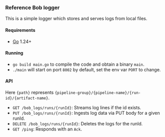 ### Reference Bob logger

This is a simple logger which stores and serves logs from local files.

#### Requirements
- [Go](https://golang.org/dl/) 1.24+

#### Running
- `go build main.go` to compile the code and obtain a binary `main`.
- `./main` will start on port `8002` by default, set the env var `PORT` to change.

#### API

Here `{path}` represents `{pipeline-group}/{pipeline-name}/{run-id}/{artifact-name}`.

- `GET /bob_logs/runs/{runId}`: Streams log lines if the id exists.
- `PUT /bob_logs/runs/{runId}`: Ingests log data via PUT body for a given runId.
- `DELETE /bob_logs/runs/{runId}`: Deletes the logs for the runId.
- `GET /ping`: Responds with an `Ack`.
